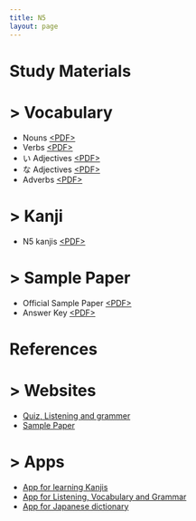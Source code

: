 ```yaml
---
title: N5
layout: page
---
```


# Study Materials

# > Vocabulary
- Nouns <a href="./pdf/N5-nouns.pdf" target="_blank">&lt;PDF&gt;</a>
- Verbs <a href="./pdf/N5-verbs.pdf" target="_blank">&lt;PDF&gt;</a>
- い Adjectives <a href="./pdf/N5-い-adjective.pdf" target="_blank">&lt;PDF&gt;</a>
- な Adjectives <a href="./pdf/N5-な-adjectives.pdf" target="_blank">&lt;PDF&gt;</a>
- Adverbs <a href="./pdf/N5-adverbs.pdf" target="_blank">&lt;PDF&gt;</a>

# > Kanji
- N5 kanjis <a href="./pdf/N5-kanji.pdf" target="_blank">&lt;PDF&gt;</a>

# > Sample Paper
- Official Sample Paper <a href="./pdf/N5-official-sample-paper.pdf" target="_blank">&lt;PDF&gt;</a>
- Answer Key <a href="./pdf/N5-sample-paper-answers.pdf" target="_blank">&lt;PDF&gt;</a>

# References

# > Websites
- [Quiz, Listening and grammer](http://www.jlptstudy.net/N5/)
- [Sample Paper](http://jlpt.jp/e/samples/n5/index.html)

# > Apps
- [App for learning Kanjis](https://play.google.com/store/apps/details?id=com.asji.kanjitree&hl=en_IN)
- [App for Listening, Vocabulary and Grammar](https://play.google.com/store/apps/details?id=com.ocoder.grammar.vocabulary.japaness.jlpt.n5pro)
- [App for Japanese dictionary](https://play.google.com/store/apps/details?id=jp.takoboto)
